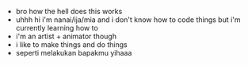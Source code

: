 - bro how the hell does this works
- uhhh hi i'm nanai/ija/mia and i don't know how to code things but i'm currently learning how to
- i'm an artist + animator though
- i like to make things and do things
- seperti melakukan bapakmu yihaaa

<!---
ItsMiaDaBirb/ItsMiaDaBirb is a ✨ special ✨ repository because its `README.md` (this file) appears on your GitHub profile.
You can click the Preview link to take a look at your changes.
--->
